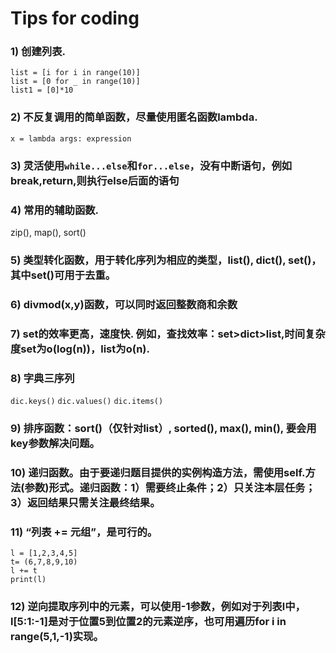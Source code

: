 # Tips for coding

### 1) 创建列表. 
```
list = [i for i in range(10)]
list = [0 for _ in range(10)]
list1 = [0]*10
```

### 2) 不反复调用的简单函数，尽量使用匿名函数lambda. 
```
x = lambda args: expression
```

### 3) 灵活使用`while...else`和`for...else`，没有中断语句，例如break,return,则执行else后面的语句

### 4) 常用的辅助函数. 
zip(), map(), sort()

### 5) 类型转化函数，用于转化序列为相应的类型，list(), dict(), set()，其中set()可用于去重。

### 6) divmod(x,y)函数，可以同时返回整数商和余数

### 7) set的效率更高，速度快. 例如，查找效率：set>dict>list,时间复杂度set为o(log(n))，list为o(n).

### 8) 字典三序列
`dic.keys()` 
 `dic.values()`
 `dic.items()`

### 9) 排序函数：sort()（仅针对list）, sorted(), max(), min(), 要会用key参数解决问题。

### 10) 递归函数。由于要递归题目提供的实例构造方法，需使用self.方法(参数)形式。递归函数：1）需要终止条件；2）只关注本层任务；3）返回结果只需关注最终结果。

### 11) “列表 += 元组”，是可行的。
```
l = [1,2,3,4,5]
t= (6,7,8,9,10)
l += t
print(l)
```
### 12) 逆向提取序列中的元素，可以使用-1参数，例如对于列表l中，l[5:1:-1]是对于位置5到位置2的元素逆序，也可用遍历for i in range(5,1,-1)实现。
